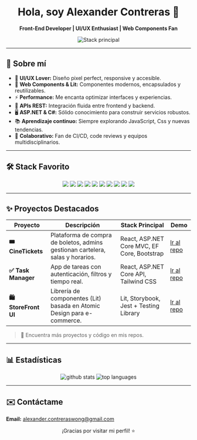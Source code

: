 <h1 align="center">Hola, soy Alexander Contreras 👋</h1>
<p align="center">
  <b>Front-End Developer | UI/UX Enthusiast | Web Components Fan</b>
</p>
<p align="center">
<img src="https://skillicons.dev/icons?i=github,git,lit,js,html,css,sass,figma,storybook" alt="Stack principal" />

</p>

---

## 🚀 Sobre mí

- 🎨 <b>UI/UX Lover:</b> Diseño pixel perfect, responsive y accesible.
- 🧩 <b>Web Components & Lit:</b> Componentes modernos, encapsulados y reutilizables.
- ⚡ <b>Performance:</b> Me encanta optimizar interfaces y experiencias.
- 🔌 <b>APIs REST:</b> Integración fluida entre frontend y backend.
- 🖥️ <b>ASP.NET & C#:</b> Sólido conocimiento para construir servicios robustos.
- 📚 <b>Aprendizaje continuo:</b> Siempre explorando JavaScript, Css y nuevas tendencias.
- 🤝 <b>Colaborativo:</b> Fan de CI/CD, code reviews y equipos multidisciplinarios.

---

## 🛠️ Stack Favorito

<p align="center">
  <img src="https://img.shields.io/badge/C%23-239120?style=for-the-badge&logo=c-sharp&logoColor=white" />
  <img src="https://img.shields.io/badge/Lit-324fff?style=for-the-badge&logo=lit&logoColor=white" />
  <img src="https://img.shields.io/badge/Web_Components-ffb300?style=for-the-badge" />
  <img src="https://img.shields.io/badge/JavaScript-323330?style=for-the-badge&logo=javascript&logoColor=f7df1e" />
  <img src="https://img.shields.io/badge/Tailwind_CSS-06b6d4?style=for-the-badge&logo=tailwindcss&logoColor=white" />
  <img src="https://img.shields.io/badge/SASS-cc6699?style=for-the-badge&logo=sass&logoColor=white" />
  <img src="https://img.shields.io/badge/HTML5-e34c26?style=for-the-badge&logo=html5&logoColor=white" />
  <img src="https://img.shields.io/badge/CSS3-1572b6?style=for-the-badge&logo=css3&logoColor=white" />
  <img src="https://img.shields.io/badge/Figma-fff?style=for-the-badge&logo=figma&logoColor=F24E1E" />
  <img src="https://img.shields.io/badge/GitHub-181717?style=for-the-badge&logo=github&logoColor=white" />
</p>

---

## ✨ Proyectos Destacados

| Proyecto           | Descripción                                                                                                         | Stack Principal                                      | Demo          |
|--------------------|---------------------------------------------------------------------------------------------------------------------|------------------------------------------------------|---------------|
| **🎟️ CineTickets** | Plataforma de compra de boletos, admins gestionan cartelera, salas y horarios.                                      | React, ASP.NET Core MVC, EF Core, Bootstrap          | [Ir al repo](#) |
| **✅ Task Manager** | App de tareas con autenticación, filtros y tiempo real.                                                             | React, ASP.NET Core API, Tailwind CSS                | [Ir al repo](#) |
| **🛍️ StoreFront UI** | Librería de componentes (Lit) basada en Atomic Design para e-commerce.                                              | Lit, Storybook, Jest + Testing Library               | [Ir al repo](#) |

> 🔗 Encuentra más proyectos y código en mis repos.

---

## 📊 Estadísticas

<p align="center">
  <img src="https://github-readme-stats.vercel.app/api?username=AlexanderContreras17&show_icons=true&theme=react" alt="github stats" />
  <img src="https://github-readme-stats.vercel.app/api/top-langs/?username=AlexanderContreras17&layout=compact&theme=react" alt="top languages" />
</p>

---

## ✉️ Contáctame

<p>
  <b>Email:</b> <a href="mailto:alexander.contreraswong@gmail.com">alexander.contreraswong@gmail.com</a><br>

</p>

<p align="center">¡Gracias por visitar mi perfil! ⭐️</p>
